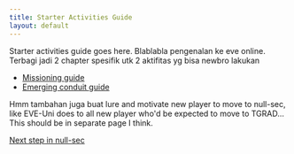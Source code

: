 ```yaml
---
title: Starter Activities Guide
layout: default
---
```


Starter activities guide goes here. Blablabla pengenalan ke eve online.
Terbagi jadi 2 chapter spesifik utk 2 aktifitas yg bisa newbro lakukan
- [Missioning guide](activities/missioning.html)
- [Emerging conduit guide](activities/emergingconduit.html)

Hmm tambahan juga buat lure and motivate new player to move to null-sec, like EVE-Uni does to all new player who'd be expected to move to TGRAD... This should be in separate page I think.

[Next step in null-sec](nextstepinnull/nextstepinnullsec.html)